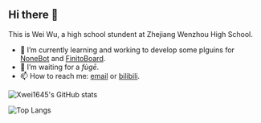 ## Hi there 👋

<!--
**Xwei1645/Xwei1645** is a ✨ _special_ ✨ repository because its `README.md` (this file) appears on your GitHub profile.

Here are some ideas to get you started:

- 🔭 I’m currently working on ...
- 🌱 I’m currently learning ...
- 👯 I’m looking to collaborate on ...
- 🤔 I’m looking for help with ...
- 💬 Ask me about ...
- 📫 How to reach me: ...
- 😄 Pronouns: ...
- ⚡ Fun fact: ...
-->

This is Wei Wu, a high school stundent at Zhejiang Wenzhou High School.

- 🌱 I’m currently learning and working to develop some plguins for [NoneBot](https://github.com/nonebot/nonebot2) and [FinitoBoard](https://github.com/Xwei1645/finito_board).
- 👯 I’m waiting for a *fùgē*.
- 📫 How to reach me: [email](mailto:xuwei1645@163.com) or [bilibili](https://space.bilibili.com/573734644).

![Xwei1645's GitHub stats](https://github-readme-stats.vercel.app/api?username=Xwei1645)


![Top Langs](https://github-readme-stats.vercel.app/api/top-langs/?username=Xwei1645)
